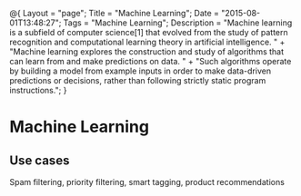 @{
    Layout = "page";
    Title = "Machine Learning";
    Date = "2015-08-01T13:48:27";
    Tags = "Machine Learning";
    Description = "Machine learning is a subfield of computer science[1] that evolved from the study of pattern recognition and computational learning theory in artificial intelligence. " +
    			  "Machine learning explores the construction and study of algorithms that can learn from and make predictions on data. " +
    			  "Such algorithms operate by building a model from example inputs in order to make data-driven predictions or decisions, rather than following strictly static program instructions.";
}

# Machine Learning

## Use cases

Spam filtering, priority filtering, smart tagging, product recommendations